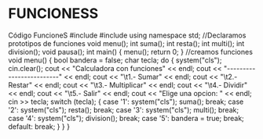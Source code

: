 # FUNCIONESS
Código FuncioneS
  #include <string>
  #include <iostream>
  using namespace std;
  //Declaramos prototipos de funciones
  void menu();
  int suma();
  int resta();
  int multi();
  int division();
  void pausa();
  int main()
  {
  menu();
  return 0;
  }
  //creamos funciones
  void menu()
  {
  bool bandera = false;
  char tecla;
  do 
  {
  system("cls");
  cin.clear();
  cout << "Calculadora con funciones" << endl;
  cout << "-------------------------" << endl;
  cout << "\t1.- Sumar" << endl;
  cout << "\t2.- Restar" << endl;
  cout << "\t3.- Multiplicar" << endl;
  cout << "\t4.- Dividir" << endl;
  cout << "\t5.- Salir" << endl;
  cout << "Elige una opcion: " << endl;
  cin >> tecla;
  switch (tecla);
  {
  case '1':
     system("cls");
     suma();
     break;
   case '2':
     system("cls");
     resta();
     break;
   case '3':
     system("cls");
     multi();
     break;
   case '4':
     system("cls");
     division();
     break;
   case '5':
     bandera = true;
     break;
  default:
       break;
        }
     }
  }
  
